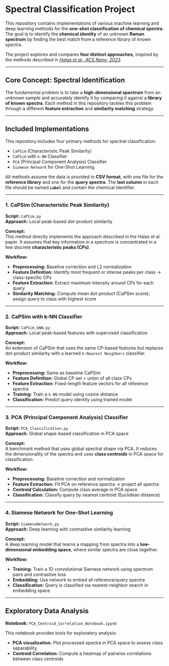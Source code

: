 # Spectral Classification Project

This repository contains implementations of various machine learning and deep learning methods for the **one-shot classification of chemical spectra**. The goal is to identify the **chemical identity** of an unknown **Raman spectrum** by finding the best match from a reference library of known spectra.

The project explores and compares **four distinct approaches**, inspired by the methods described in *[Halas et al., ACS Nano, 2023](https://doi.org/10.1021/acsnano.3c05510)*.


---

## Core Concept: Spectral Identification

The fundamental problem is to take a **high-dimensional spectrum** from an unknown sample and accurately identify it by comparing it against a **library of known spectra**. Each method in this repository tackles this problem through a different **feature extraction** and **similarity matching** strategy.

---

## Included Implementations

This repository includes four primary methods for spectral classification:

- `CaPSim` (Characteristic Peak Similarity)
- `CaPSim` with `k-NN` Classifier
- `PCA` (Principal Component Analysis) Classifier
- `Siamese Network` for One-Shot Learning

All methods assume the data is provided in **CSV format**, with one file for the **reference library** and one for the **query spectra**. The **last column** in each file should be named **`Label`** and contain the chemical identifier.

---

### 1. CaPSim (Characteristic Peak Similarity)
**Script:** `CaPSim.py`  
**Approach:** Local peak-based dot-product similarity

**Concept:**  
This method directly implements the approach described in the Halas et al. paper. It assumes that key information in a spectrum is concentrated in a few discrete **characteristic peaks (CPs)**.

**Workflow:**
- **Preprocessing:** Baseline correction and L2 normalization
- **Feature Definition:** Identify most frequent or intense peaks per class → class-specific CPs
- **Feature Extraction:** Extract maximum intensity around CPs for each query
- **Similarity Matching:** Compute mean dot-product (CaPSim score); assign query to class with highest score

---

### 2. CaPSim with k-NN Classifier
**Script:** `CaPSim_kNN.py`  
**Approach:** Local peak-based features with supervised classification

**Concept:**  
An extension of CaPSim that uses the same CP-based features but replaces dot-product similarity with a learned `k-Nearest Neighbors` classifier.

**Workflow:**
- **Preprocessing:** Same as baseline CaPSim
- **Feature Definition:** Global CP set = union of all class CPs
- **Feature Extraction:** Fixed-length feature vectors for all reference spectra
- **Training:** Train a `k-NN` model using cosine distance
- **Classification:** Predict query identity using trained model

---

### 3. PCA (Principal Component Analysis) Classifier
**Script:** `PCA_Classification.py`  
**Approach:** Global shape-based classification in PCA space

**Concept:**  
A benchmark method that uses global spectral shape via PCA. It reduces the dimensionality of the spectra and uses **class centroids** in PCA space for classification.

**Workflow:**
- **Preprocessing:** Baseline correction and normalization
- **Feature Extraction:** Fit PCA on reference spectra → project all spectra
- **Centroid Calculation:** Compute class average in PCA space
- **Classification:** Classify query by nearest centroid (Euclidean distance)

---

### 4. Siamese Network for One-Shot Learning
**Script:** `SiameseNetwork.py`  
**Approach:** Deep learning with contrastive similarity learning

**Concept:**  
A deep learning model that learns a mapping from spectra into a **low-dimensional embedding space**, where similar spectra are close together.

**Workflow:**
- **Training:** Train a 1D convolutional Siamese network using spectrum pairs and contrastive loss
- **Embedding:** Use network to embed all reference/query spectra
- **Classification:** Query is classified via nearest-neighbor search in embedding space

---

## Exploratory Data Analysis
**Notebook:** `PCA_Centroid_Correlation_Notebook.ipynb`

This notebook provides tools for exploratory analysis:
- **PCA visualization:** Plot processed spectra in PCA space to assess class separability
- **Centroid Correlation:** Compute a heatmap of pairwise correlations between class centroids
